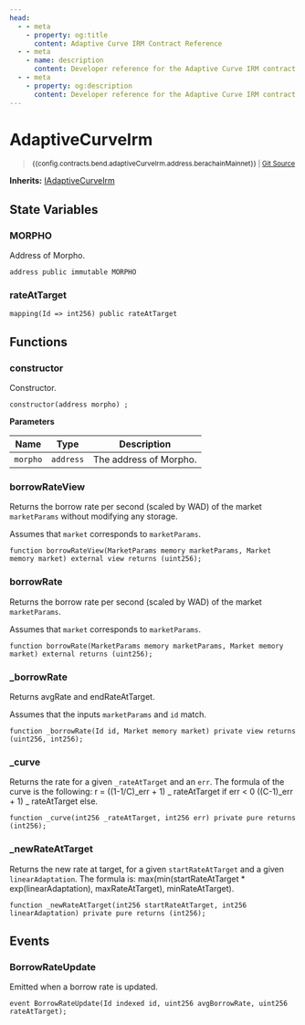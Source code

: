 ```yaml
---
head:
  - - meta
    - property: og:title
      content: Adaptive Curve IRM Contract Reference
  - - meta
    - name: description
      content: Developer reference for the Adaptive Curve IRM contract in Bend
  - - meta
    - property: og:description
      content: Developer reference for the Adaptive Curve IRM contract in Bend
---
```


<script setup>
  import config from '@berachain/config/constants.json';
</script>

# AdaptiveCurveIrm

> <small><a target="_blank" :href="config.websites.berascan.url + 'address/' + config.contracts.bend.adaptiveCurveIrm.address.berachainMainnet + '?utm_source=' + config.websites.docsBend.utmSource">{{config.contracts.bend.adaptiveCurveIrm.address.berachainMainnet}}</a> | [Git Source](https://github.com/morpho-org/morpho-blue-irm/blob/main/src/adaptive-curve-irm/AdaptiveCurveIrm.sol)</small>

**Inherits:** [IAdaptiveCurveIrm](https://github.com/morpho-org/morpho-blue-irm/blob/main/src/adaptive-curve-irm/interfaces/IAdaptiveCurveIrm.sol)

## State Variables

### MORPHO

Address of Morpho.

```solidity
address public immutable MORPHO
```

### rateAtTarget

```solidity
mapping(Id => int256) public rateAtTarget
```

## Functions

### constructor

Constructor.

```solidity
constructor(address morpho) ;
```

**Parameters**

| Name     | Type      | Description            |
| -------- | --------- | ---------------------- |
| `morpho` | `address` | The address of Morpho. |

### borrowRateView

Returns the borrow rate per second (scaled by WAD) of the market `marketParams` without modifying any
storage.

Assumes that `market` corresponds to `marketParams`.

```solidity
function borrowRateView(MarketParams memory marketParams, Market memory market) external view returns (uint256);
```

### borrowRate

Returns the borrow rate per second (scaled by WAD) of the market `marketParams`.

Assumes that `market` corresponds to `marketParams`.

```solidity
function borrowRate(MarketParams memory marketParams, Market memory market) external returns (uint256);
```

### \_borrowRate

Returns avgRate and endRateAtTarget.

Assumes that the inputs `marketParams` and `id` match.

```solidity
function _borrowRate(Id id, Market memory market) private view returns (uint256, int256);
```

### \_curve

Returns the rate for a given `_rateAtTarget` and an `err`.
The formula of the curve is the following:
r = ((1-1/C)_err + 1) _ rateAtTarget if err < 0
((C-1)_err + 1) _ rateAtTarget else.

```solidity
function _curve(int256 _rateAtTarget, int256 err) private pure returns (int256);
```

### \_newRateAtTarget

Returns the new rate at target, for a given `startRateAtTarget` and a given `linearAdaptation`.
The formula is: max(min(startRateAtTarget \* exp(linearAdaptation), maxRateAtTarget), minRateAtTarget).

```solidity
function _newRateAtTarget(int256 startRateAtTarget, int256 linearAdaptation) private pure returns (int256);
```

## Events

### BorrowRateUpdate

Emitted when a borrow rate is updated.

```solidity
event BorrowRateUpdate(Id indexed id, uint256 avgBorrowRate, uint256 rateAtTarget);
```
